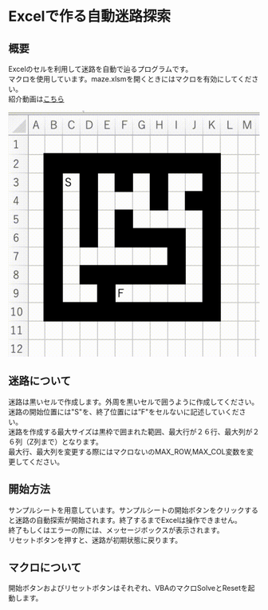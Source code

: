 # Excelで作る自動迷路探索

## 概要
Excelのセルを利用して迷路を自動で辿るプログラムです。    
マクロを使用しています。maze.xlsmを開くときにはマクロを有効にしてください。   
紹介動画は[こちら](https://www.youtube.com/watch?v=IHRTGXa54SQ) 


![maze](./maze_simple.gif)

## 迷路について
迷路は黒いセルで作成します。外周を黒いセルで囲うように作成してください。    
迷路の開始位置には"S"を、終了位置には”F"をセルないに記述していください。    
迷路を作成する最大サイズは黒枠で囲まれた範囲、最大行が２６行、最大列が２６列（Z列まで）となります。    
最大行、最大列を変更する際にはマクロないのMAX_ROW,MAX_COL変数を変更してください。    

## 開始方法
サンプルシートを用意しています。サンプルシートの開始ボタンをクリックすると迷路の自動探索が開始されます。終了するまでExcelは操作できません。    
終了もしくはエラーの際には、メッセージボックスが表示されます。    
リセットボタンを押すと、迷路が初期状態に戻ります。    


## マクロについて
開始ボタンおよびリセットボタンはそれぞれ、VBAのマクロSolveとResetを起動します。





